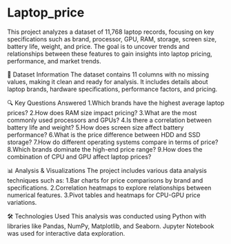 # Laptop_price

This project analyzes a dataset of 11,768 laptop records, focusing on key specifications such as brand, processor, GPU, RAM, storage, screen size, battery life, weight, and price. The goal is to uncover trends and relationships between these features to gain insights into laptop pricing, performance, and market trends.

📂 Dataset Information
The dataset contains 11 columns with no missing values, making it clean and ready for analysis. It includes details about laptop brands, hardware specifications, performance factors, and pricing.

🔍 Key Questions Answered
1.Which brands have the highest average laptop prices?
2.How does RAM size impact pricing?
3.What are the most commonly used processors and GPUs?
4.Is there a correlation between battery life and weight?
5.How does screen size affect battery performance?
6.What is the price difference between HDD and SSD storage?
7.How do different operating systems compare in terms of price?
8.Which brands dominate the high-end price range?
9.How does the combination of CPU and GPU affect laptop prices?

📊 Analysis & Visualizations
The project includes various data analysis techniques such as:
1.Bar charts for price comparisons by brand and specifications.
2.Correlation heatmaps to explore relationships between numerical features.
3.Pivot tables and heatmaps for CPU-GPU price variations.

🛠 Technologies Used
This analysis was conducted using Python with libraries like Pandas, NumPy, Matplotlib, and Seaborn. Jupyter Notebook was used for interactive data exploration.


